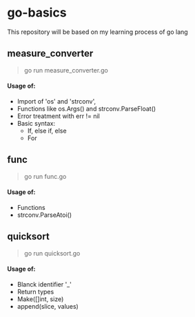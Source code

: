 # go-basics
This repository will be based on my learning process of go lang

## measure_converter
> go run measure_converter.go
#### Usage of:
* Import of 'os' and 'strconv',  
* Functions like os.Args() and strconv.ParseFloat()  
* Error treatment with err != nil  
* Basic syntax:
    * If, else if, else  
    * For  

## func
> go run func.go
#### Usage of: 
* Functions
* strconv.ParseAtoi()

## quicksort
> go run quicksort.go
#### Usage of: 
* Blanck identifier '_'
* Return types
* Make([]int, size)
* append(slice, values)

